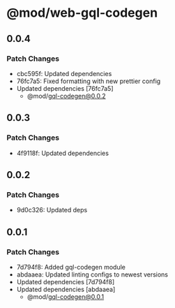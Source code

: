 # @mod/web-gql-codegen

## 0.0.4

### Patch Changes

- cbc595f: Updated dependencies
- 76fc7a5: Fixed formatting with new prettier config
- Updated dependencies [76fc7a5]
  - @mod/gql-codegen@0.0.2

## 0.0.3

### Patch Changes

- 4f9118f: Updated dependencies

## 0.0.2

### Patch Changes

- 9d0c326: Updated deps

## 0.0.1

### Patch Changes

- 7d794f8: Added gql-codegen module
- abdaaea: Updated linting configs to newest versions
- Updated dependencies [7d794f8]
- Updated dependencies [abdaaea]
  - @mod/gql-codegen@0.0.1
